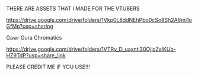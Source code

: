 THERE ARE ASSETS THAT I MADE FOR THE VTUBERS

https://drive.google.com/drive/folders/1Vkp0L8ddNEhPbo0cSo8Sh2A6mi1oGfMp?usp=sharing

Gawr Gura Chromatics

https://drive.google.com/drive/folders/1VTRv_D_uaxnti30OjicZalKUb-HZ9TdP?usp=share_link

PLEASE CREDIT ME IF YOU USE!!!
